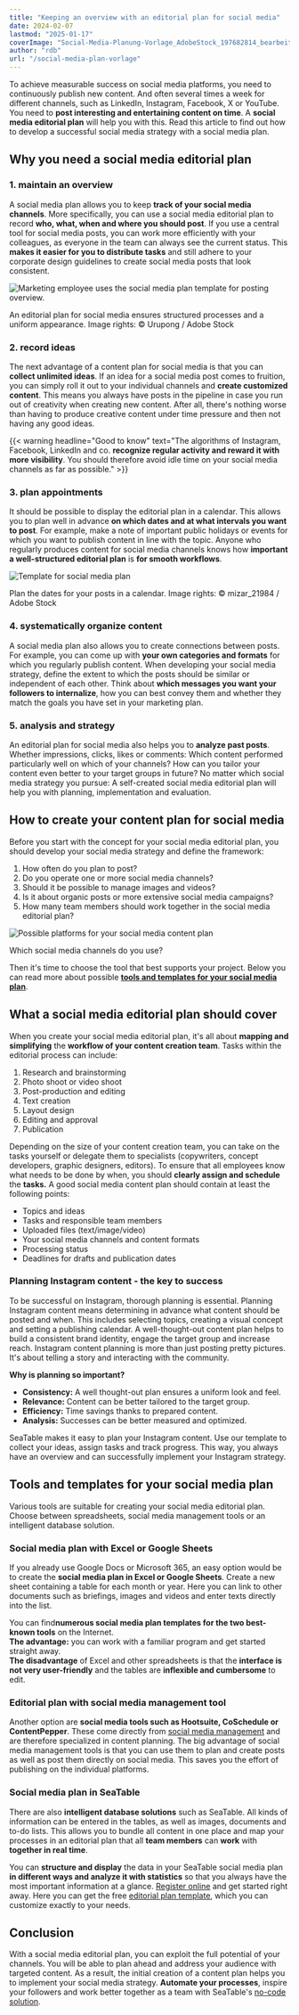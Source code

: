 ```yaml
---
title: "Keeping an overview with an editorial plan for social media"
date: 2024-02-07
lastmod: "2025-01-17"
coverImage: "Social-Media-Planung-Vorlage_AdobeStock_197682814_bearbeitet.jpg"
author: "rdb"
url: "/social-media-plan-vorlage"
---
```


To achieve measurable success on social media platforms, you need to continuously publish new content. And often several times a week for different channels, such as LinkedIn, Instagram, Facebook, X or YouTube. You need to **post interesting and entertaining content on time**. A **social media editorial plan** will help you with this. Read this article to find out how to develop a successful social media strategy with a social media plan.

## Why you need a social media editorial plan

### 1\. maintain an overview

A social media plan allows you to keep **track of your social media channels**. More specifically, you can use a social media editorial plan to record **who, what, when and where you should post**. If you use a central tool for social media posts, you can work more efficiently with your colleagues, as everyone in the team can always see the current status. This **makes it easier for you to distribute tasks** and still adhere to your corporate design guidelines to create social media posts that look consistent.

![Marketing employee uses the social media plan template for posting overview.](images/Social-Media-Plan-Vorlage_AdobeStock_237523368_bearbeitet-711x474.jpg)

An editorial plan for social media ensures structured processes and a uniform appearance. Image rights: © Urupong / Adobe Stock

### 2\. record ideas

The next advantage of a content plan for social media is that you can **collect unlimited ideas**. If an idea for a social media post comes to fruition, you can simply roll it out to your individual channels and **create customized content**. This means you always have posts in the pipeline in case you run out of creativity when creating new content. After all, there's nothing worse than having to produce creative content under time pressure and then not having any good ideas.

{{< warning headline="Good to know" text="The algorithms of Instagram, Facebook, LinkedIn and co. **recognize regular activity and reward it with more visibility**. You should therefore avoid idle time on your social media channels as far as possible." >}}

### 3\. plan appointments

It should be possible to display the editorial plan in a calendar. This allows you to plan well in advance **on which dates and at what intervals you want to post**. For example, make a note of important public holidays or events for which you want to publish content in line with the topic. Anyone who regularly produces content for social media channels knows how **important a well-structured editorial plan** is **for smooth workflows**.

![Template for social media plan](images/Social-Media-Planung-Vorlage_AdobeStock_197682814_bearbeitet.jpg)

Plan the dates for your posts in a calendar. Image rights: © mizar\_21984 / Adobe Stock

### 4\. systematically organize content

A social media plan also allows you to create connections between posts. For example, you can come up with **your own categories and formats** for which you regularly publish content. When developing your social media strategy, define the extent to which the posts should be similar or independent of each other. Think about **which messages you want your followers to internalize**, how you can best convey them and whether they match the goals you have set in your marketing plan.

### 5\. analysis and strategy

An editorial plan for social media also helps you to **analyze past posts**. Whether impressions, clicks, likes or comments: Which content performed particularly well on which of your channels? How can you tailor your content even better to your target groups in future? No matter which social media strategy you pursue: A self-created social media editorial plan will help you with planning, implementation and evaluation.

## How to create your content plan for social media

Before you start with the concept for your social media editorial plan, you should develop your social media strategy and define the framework:

1. How often do you plan to post?
2. Do you operate one or more social media channels?
3. Should it be possible to manage images and videos?
4. Is it about organic posts or more extensive social media campaigns?
5. How many team members should work together in the social media editorial plan?

![Possible platforms for your social media content plan](images/Social-Media-Plan_card.jpg)

Which social media channels do you use?

Then it's time to choose the tool that best supports your project. Below you can read more about possible [**tools and templates for your social media plan**](https://seatable.io/en/social-media-plan-vorlage/#Tools_und_Vorlagen_fuer_Ihren_Social-Media-Plan).

## What a social media editorial plan should cover

When you create your social media editorial plan, it's all about **mapping and simplifying** the **workflow of your content creation team**. Tasks within the editorial process can include:

1. Research and brainstorming
2. Photo shoot or video shoot
3. Post-production and editing
4. Text creation
5. Layout design
6. Editing and approval
7. Publication

Depending on the size of your content creation team, you can take on the tasks yourself or delegate them to specialists (copywriters, concept developers, graphic designers, editors). To ensure that all employees know what needs to be done by when, you should **clearly assign and schedule** the **tasks.** A good social media content plan should contain at least the following points:

- Topics and ideas
- Tasks and responsible team members
- Uploaded files (text/image/video)
- Your social media channels and content formats
- Processing status
- Deadlines for drafts and publication dates

### Planning Instagram content - the key to success

To be successful on Instagram, thorough planning is essential. Planning Instagram content means determining in advance what content should be posted and when. This includes selecting topics, creating a visual concept and setting a publishing calendar. A well-thought-out content plan helps to build a consistent brand identity, engage the target group and increase reach. Instagram content planning is more than just posting pretty pictures. It's about telling a story and interacting with the community.

**Why is planning so important?**

- **Consistency:** A well thought-out plan ensures a uniform look and feel.
- **Relevance:** Content can be better tailored to the target group.
- **Efficiency:** Time savings thanks to prepared content.
- **Analysis:** Successes can be better measured and optimized.

SeaTable makes it easy to plan your Instagram content. Use our template to collect your ideas, assign tasks and track progress. This way, you always have an overview and can successfully implement your Instagram strategy.

## Tools and templates for your social media plan

Various tools are suitable for creating your social media editorial plan. Choose between spreadsheets, social media management tools or an intelligent database solution.

### Social media plan with Excel or Google Sheets

If you already use Google Docs or Microsoft 365, an easy option would be to create the **social media plan in Excel or Google Sheets**. Create a new sheet containing a table for each month or year. Here you can link to other documents such as briefings, images and videos and enter texts directly into the list.

You can find**numerous social media plan templates for the two best-known tools** on the Internet.  
**The advantage:** you can work with a familiar program and get started straight away.  
**The disadvantage** of Excel and other spreadsheets is that the **interface is not very user-friendly** and the tables are **inflexible and cumbersome** to edit.

### Editorial plan with social media management tool

Another option are **social media tools such as Hootsuite, CoSchedule or ContentPepper**. These come directly from [social media management](https://seatable.io/en/social-media-management/) and are therefore specialized in content planning. The big advantage of social media management tools is that you can use them to plan and create posts as well as post them directly on social media. This saves you the effort of publishing on the individual platforms.

### Social media plan in SeaTable

There are also **intelligent database solutions** such as SeaTable. All kinds of information can be entered in the tables, as well as images, documents and to-do lists. This allows you to bundle all content in one place and map your processes in an editorial plan that all **team members** can **work** with **together in real time**.

You can **structure and display** the data in your SeaTable social media plan **in different ways and analyze it with statistics** so that you always have the most important information at a glance. [Register online](https://seatable.io/en/registrierung/) and get started right away. Here you can get the free [editorial plan template](https://seatable.io/en/vorlage/lmmjwghgtye322iwdxvj7a/), which you can customize exactly to your needs.

## Conclusion

With a social media editorial plan, you can exploit the full potential of your channels. You will be able to plan ahead and address your audience with targeted content. As a result, the initial creation of a content plan helps you to implement your social media strategy. **Automate your processes**, inspire your followers and work better together as a team with SeaTable's [no-code solution](https://seatable.io/en/).
